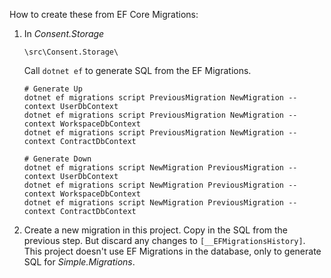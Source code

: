 ﻿How to create these from EF Core Migrations:

1)  In *Consent.Storage*

        \src\Consent.Storage\

    Call `dotnet ef` to generate SQL from the EF Migrations.

        # Generate Up
        dotnet ef migrations script PreviousMigration NewMigration --context UserDbContext
        dotnet ef migrations script PreviousMigration NewMigration --context WorkspaceDbContext
        dotnet ef migrations script PreviousMigration NewMigration --context ContractDbContext

        # Generate Down
        dotnet ef migrations script NewMigration PreviousMigration --context UserDbContext
        dotnet ef migrations script NewMigration PreviousMigration --context WorkspaceDbContext
        dotnet ef migrations script NewMigration PreviousMigration --context ContractDbContext

2) Create a new migration in this project.
    Copy in the SQL from the previous step.
    But discard any changes to `[__EFMigrationsHistory]`. This project doesn't use EF Migrations in the database, only to generate SQL for *Simple.Migrations*.
